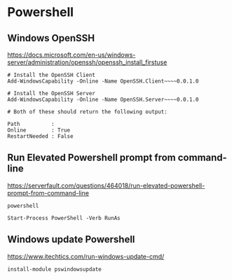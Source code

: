 # Powershell

## Windows OpenSSH

https://docs.microsoft.com/en-us/windows-server/administration/openssh/openssh_install_firstuse

```
# Install the OpenSSH Client
Add-WindowsCapability -Online -Name OpenSSH.Client~~~~0.0.1.0

# Install the OpenSSH Server
Add-WindowsCapability -Online -Name OpenSSH.Server~~~~0.0.1.0

# Both of these should return the following output:

Path          :
Online        : True
RestartNeeded : False
```

## Run Elevated Powershell prompt from command-line

https://serverfault.com/questions/464018/run-elevated-powershell-prompt-from-command-line

`powershell`

`Start-Process PowerShell -Verb RunAs`

## Windows update Powershell

https://www.itechtics.com/run-windows-update-cmd/

`install-module pswindowsupdate`
